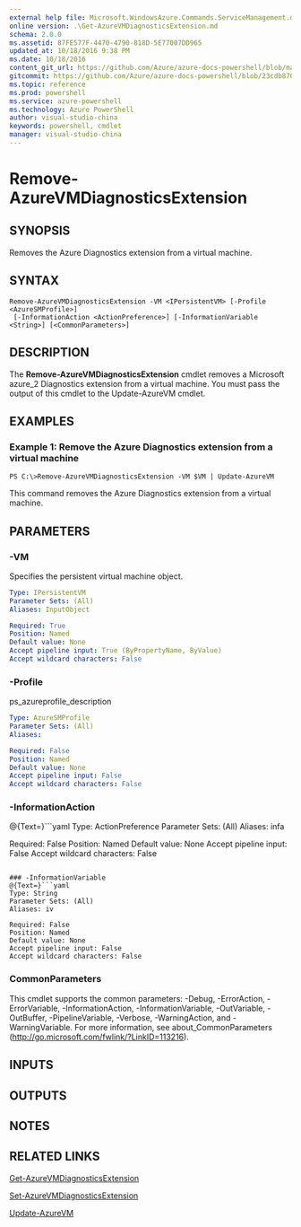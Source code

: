 ```yaml
---
external help file: Microsoft.WindowsAzure.Commands.ServiceManagement.dll-Help.xml
online version: .\Get-AzureVMDiagnosticsExtension.md
schema: 2.0.0
ms.assetid: 87FE577F-4470-4790-818D-5E77007DD965
updated_at: 10/18/2016 9:38 PM
ms.date: 10/18/2016
content_git_url: https://github.com/Azure/azure-docs-powershell/blob/master/azureps-cmdlets-docs/ServiceManagement/Azure.Service/v1.6.1/Remove-AzureVMDiagnosticsExtension.md
gitcommit: https://github.com/Azure/azure-docs-powershell/blob/23cdb8705d4ab9807c0e21b238f3b134a7d49c7d/azureps-cmdlets-docs/ServiceManagement/Azure.Service/v1.6.1/Remove-AzureVMDiagnosticsExtension.md
ms.topic: reference
ms.prod: powershell
ms.service: azure-powershell
ms.technology: Azure PowerShell
author: visual-studio-china
keywords: powershell, cmdlet
manager: visual-studio-china
---
```


# Remove-AzureVMDiagnosticsExtension

## SYNOPSIS
Removes the Azure Diagnostics extension from a virtual machine.

## SYNTAX

```
Remove-AzureVMDiagnosticsExtension -VM <IPersistentVM> [-Profile <AzureSMProfile>]
 [-InformationAction <ActionPreference>] [-InformationVariable <String>] [<CommonParameters>]
```

## DESCRIPTION
The **Remove-AzureVMDiagnosticsExtension** cmdlet removes a Microsoft azure_2 Diagnostics extension from a virtual machine.
You must pass the output of this cmdlet to the Update-AzureVM cmdlet.

## EXAMPLES

### Example 1: Remove the Azure Diagnostics extension from a virtual machine
```
PS C:\>Remove-AzureVMDiagnosticsExtension -VM $VM | Update-AzureVM
```

This command removes the Azure Diagnostics extension from a virtual machine.

## PARAMETERS

### -VM
Specifies the persistent virtual machine object.

```yaml
Type: IPersistentVM
Parameter Sets: (All)
Aliases: InputObject

Required: True
Position: Named
Default value: None
Accept pipeline input: True (ByPropertyName, ByValue)
Accept wildcard characters: False
```

### -Profile
ps_azureprofile_description

```yaml
Type: AzureSMProfile
Parameter Sets: (All)
Aliases: 

Required: False
Position: Named
Default value: None
Accept pipeline input: False
Accept wildcard characters: False
```

### -InformationAction
@{Text=}```yaml
Type: ActionPreference
Parameter Sets: (All)
Aliases: infa

Required: False
Position: Named
Default value: None
Accept pipeline input: False
Accept wildcard characters: False
```

### -InformationVariable
@{Text=}```yaml
Type: String
Parameter Sets: (All)
Aliases: iv

Required: False
Position: Named
Default value: None
Accept pipeline input: False
Accept wildcard characters: False
```

### CommonParameters
This cmdlet supports the common parameters: -Debug, -ErrorAction, -ErrorVariable, -InformationAction, -InformationVariable, -OutVariable, -OutBuffer, -PipelineVariable, -Verbose, -WarningAction, and -WarningVariable. For more information, see about_CommonParameters (http://go.microsoft.com/fwlink/?LinkID=113216).

## INPUTS

## OUTPUTS

## NOTES

## RELATED LINKS

[Get-AzureVMDiagnosticsExtension](.\Get-AzureVMDiagnosticsExtension.md)

[Set-AzureVMDiagnosticsExtension](.\Set-AzureVMDiagnosticsExtension.md)

[Update-AzureVM](.\Update-AzureVM.md)


